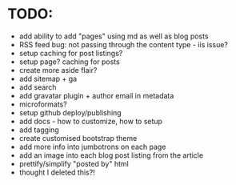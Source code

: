 TODO:
=====

  * add ability to add "pages" using md as well as blog posts
  * RSS feed bug: not passing through the content type - iis issue?
  * setup caching for post listings?
  * setup page? caching for posts
  * create more aside flair?
  * add sitemap + ga
  * add search
  * add gravatar plugin + author email in metadata
  * microformats?
  * setup github deploy/publishing
  * add docs - how to customize, how to setup
  * add tagging
  * create customised bootstrap theme
  * add more info into jumbotrons on each page
  * add an image into each blog post listing from the article
  * prettify/simplify "posted by" html
  * thought I deleted this?!